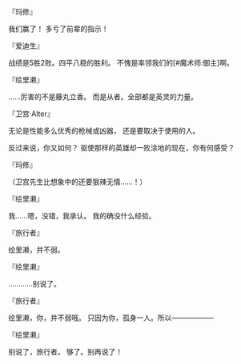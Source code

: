 『玛修』

我们赢了！
多亏了前辈的指示！

『爱迪生』

战绩是5胜2败。四平八稳的胜利。
不愧是率领我们的[#魔术师:御主]啊。

『绘里濑』

……厉害的不是藤丸立香。
而是从者。全部都是英灵的力量。

『卫宫·Alter』

无论是性能多么优秀的枪械或凶器，
还是要取决于使用的人。

反过来说，你又如何？
驱使那样的英雄却一败涂地的现在，你有何感受？

『玛修』

（卫宫先生比想象中的还要狠辣无情……！）

『绘里濑』

我……嗯，没错，我承认。
我的确没什么经验。

『旅行者』

绘里濑，并不弱。

『绘里濑』

…………别说了。

『旅行者』

绘里濑，你，并不弱哦。
只因为你，孤身一人。所以——————

『绘里濑』

别说了，旅行者。
够了。别再说了！

